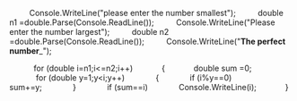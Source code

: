          Console.WriteLine("please enter the number smallest"); 
         double n1 =double.Parse(Console.ReadLine()); 
         Console.WriteLine("Please enter the number largest"); 
         double n2 =double.Parse(Console.ReadLine()); 
         Console.WriteLine("__The perfect number___"); 
  
           for (double i=n1;i<=n2;i++) 
            { 
            double sum =0;  
            for (double y=1;y<i;y++) 
             { 
             if (i%y==0) 
             sum+=y; 
             } 
             if (sum==i) 
             Console.WriteLine(i); 
            }
